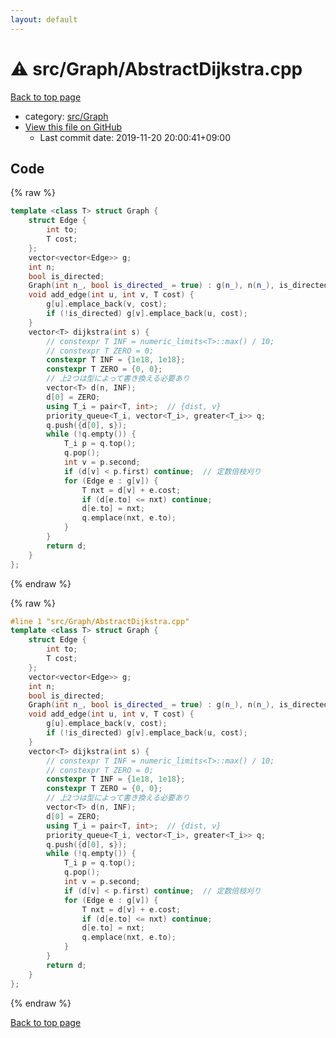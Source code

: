 ```yaml
---
layout: default
---
```


<!-- mathjax config similar to math.stackexchange -->
<script type="text/javascript" async
  src="https://cdnjs.cloudflare.com/ajax/libs/mathjax/2.7.5/MathJax.js?config=TeX-MML-AM_CHTML">
</script>
<script type="text/x-mathjax-config">
  MathJax.Hub.Config({
    TeX: { equationNumbers: { autoNumber: "AMS" }},
    tex2jax: {
      inlineMath: [ ['$','$'] ],
      processEscapes: true
    },
    "HTML-CSS": { matchFontHeight: false },
    displayAlign: "left",
    displayIndent: "2em"
  });
</script>

<script type="text/javascript" src="https://cdnjs.cloudflare.com/ajax/libs/jquery/3.4.1/jquery.min.js"></script>
<script src="https://cdn.jsdelivr.net/npm/jquery-balloon-js@1.1.2/jquery.balloon.min.js" integrity="sha256-ZEYs9VrgAeNuPvs15E39OsyOJaIkXEEt10fzxJ20+2I=" crossorigin="anonymous"></script>
<script type="text/javascript" src="../../../assets/js/copy-button.js"></script>
<link rel="stylesheet" href="../../../assets/css/copy-button.css" />


# :warning: src/Graph/AbstractDijkstra.cpp

<a href="../../../index.html">Back to top page</a>

* category: <a href="../../../index.html#6e5c608398952d411d1862b1f8dc05f5">src/Graph</a>
* <a href="{{ site.github.repository_url }}/blob/master/src/Graph/AbstractDijkstra.cpp">View this file on GitHub</a>
    - Last commit date: 2019-11-20 20:00:41+09:00




## Code

<a id="unbundled"></a>
{% raw %}
```cpp
template <class T> struct Graph {
    struct Edge {
        int to;
        T cost;
    };
    vector<vector<Edge>> g;
    int n;
    bool is_directed;
    Graph(int n_, bool is_directed_ = true) : g(n_), n(n_), is_directed(is_directed_) {}
    void add_edge(int u, int v, T cost) {
        g[u].emplace_back(v, cost);
        if (!is_directed) g[v].emplace_back(u, cost);
    }
    vector<T> dijkstra(int s) {
        // constexpr T INF = numeric_limits<T>::max() / 10;
        // constexpr T ZERO = 0;
        constexpr T INF = {1e18, 1e18};
        constexpr T ZERO = {0, 0};
        // 上2つは型によって書き換える必要あり
        vector<T> d(n, INF);
        d[0] = ZERO;
        using T_i = pair<T, int>;  // {dist, v}
        priority_queue<T_i, vector<T_i>, greater<T_i>> q;
        q.push({d[0], s});
        while (!q.empty()) {
            T_i p = q.top();
            q.pop();
            int v = p.second;
            if (d[v] < p.first) continue;  // 定数倍枝刈り
            for (Edge e : g[v]) {
                T nxt = d[v] + e.cost;
                if (d[e.to] <= nxt) continue;
                d[e.to] = nxt;
                q.emplace(nxt, e.to);
            }
        }
        return d;
    }
};

```
{% endraw %}

<a id="bundled"></a>
{% raw %}
```cpp
#line 1 "src/Graph/AbstractDijkstra.cpp"
template <class T> struct Graph {
    struct Edge {
        int to;
        T cost;
    };
    vector<vector<Edge>> g;
    int n;
    bool is_directed;
    Graph(int n_, bool is_directed_ = true) : g(n_), n(n_), is_directed(is_directed_) {}
    void add_edge(int u, int v, T cost) {
        g[u].emplace_back(v, cost);
        if (!is_directed) g[v].emplace_back(u, cost);
    }
    vector<T> dijkstra(int s) {
        // constexpr T INF = numeric_limits<T>::max() / 10;
        // constexpr T ZERO = 0;
        constexpr T INF = {1e18, 1e18};
        constexpr T ZERO = {0, 0};
        // 上2つは型によって書き換える必要あり
        vector<T> d(n, INF);
        d[0] = ZERO;
        using T_i = pair<T, int>;  // {dist, v}
        priority_queue<T_i, vector<T_i>, greater<T_i>> q;
        q.push({d[0], s});
        while (!q.empty()) {
            T_i p = q.top();
            q.pop();
            int v = p.second;
            if (d[v] < p.first) continue;  // 定数倍枝刈り
            for (Edge e : g[v]) {
                T nxt = d[v] + e.cost;
                if (d[e.to] <= nxt) continue;
                d[e.to] = nxt;
                q.emplace(nxt, e.to);
            }
        }
        return d;
    }
};

```
{% endraw %}

<a href="../../../index.html">Back to top page</a>

